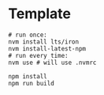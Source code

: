 # Template

```shell
# run once:
nvm install lts/iron
nvm install-latest-npm
# run every time:
nvm use # will use .nvmrc
```

```shell
npm install
npm run build 
```